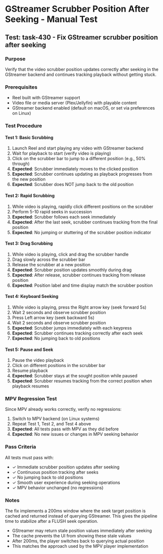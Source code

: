 # GStreamer Scrubber Position After Seeking - Manual Test

## Test: task-430 - Fix GStreamer scrubber position after seeking

### Purpose
Verify that the video scrubber position updates correctly after seeking in the GStreamer backend and continues tracking playback without getting stuck.

### Prerequisites
- Reel built with GStreamer support
- Video file or media server (Plex/Jellyfin) with playable content
- GStreamer backend enabled (default on macOS, or set via preferences on Linux)

### Test Procedure

#### Test 1: Basic Scrubbing
1. Launch Reel and start playing any video with GStreamer backend
2. Wait for playback to start (verify video is playing)
3. Click on the scrubber bar to jump to a different position (e.g., 50% through)
4. **Expected**: Scrubber immediately moves to the clicked position
5. **Expected**: Scrubber continues updating as playback progresses from the new position
6. **Expected**: Scrubber does NOT jump back to the old position

#### Test 2: Rapid Scrubbing
1. While video is playing, rapidly click different positions on the scrubber
2. Perform 5-10 rapid seeks in succession
3. **Expected**: Scrubber follows each seek immediately
4. **Expected**: After the last seek, scrubber continues tracking from the final position
5. **Expected**: No jumping or stuttering of the scrubber position indicator

#### Test 3: Drag Scrubbing
1. While video is playing, click and drag the scrubber handle
2. Drag slowly across the scrubber bar
3. Release the scrubber at a new position
4. **Expected**: Scrubber position updates smoothly during drag
5. **Expected**: After release, scrubber continues tracking from release position
6. **Expected**: Position label and time display match the scrubber position

#### Test 4: Keyboard Seeking
1. While video is playing, press the Right arrow key (seek forward 5s)
2. Wait 2 seconds and observe scrubber position
3. Press Left arrow key (seek backward 5s)
4. Wait 2 seconds and observe scrubber position
5. **Expected**: Scrubber jumps immediately with each keypress
6. **Expected**: Scrubber continues tracking correctly after each seek
7. **Expected**: No jumping back to old positions

#### Test 5: Pause and Seek
1. Pause the video playback
2. Click on different positions in the scrubber bar
3. Resume playback
4. **Expected**: Scrubber stays at the sought position while paused
5. **Expected**: Scrubber resumes tracking from the correct position when playback resumes

### MPV Regression Test

Since MPV already works correctly, verify no regressions:

1. Switch to MPV backend (on Linux systems)
2. Repeat Test 1, Test 2, and Test 4 above
3. **Expected**: All tests pass with MPV as they did before
4. **Expected**: No new issues or changes in MPV seeking behavior

### Pass Criteria

All tests must pass with:
- ✓ Immediate scrubber position updates after seeking
- ✓ Continuous position tracking after seeks
- ✓ No jumping back to old positions
- ✓ Smooth user experience during seeking operations
- ✓ MPV behavior unchanged (no regressions)

### Notes

The fix implements a 200ms window where the seek target position is cached and returned instead of querying GStreamer. This gives the pipeline time to stabilize after a FLUSH seek operation.

- GStreamer may return stale position values immediately after seeking
- The cache prevents the UI from showing these stale values
- After 200ms, the player switches back to querying actual position
- This matches the approach used by the MPV player implementation
